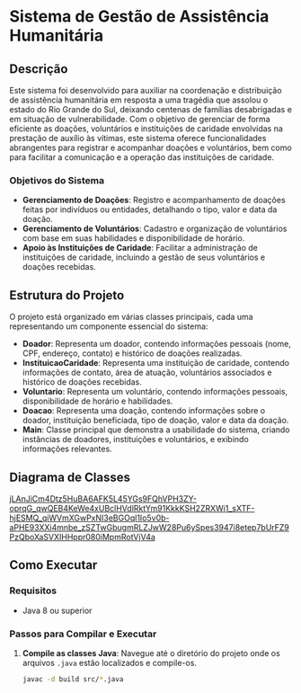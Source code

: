 # Sistema de Gestão de Assistência Humanitária

## Descrição
Este sistema foi desenvolvido para auxiliar na coordenação e distribuição de assistência humanitária em resposta a uma tragédia que assolou o estado do Rio Grande do Sul, deixando centenas de famílias desabrigadas e em situação de vulnerabilidade. Com o objetivo de gerenciar de forma eficiente as doações, voluntários e instituições de caridade envolvidas na prestação de auxílio às vítimas, este sistema oferece funcionalidades abrangentes para registrar e acompanhar doações e voluntários, bem como para facilitar a comunicação e a operação das instituições de caridade.

### Objetivos do Sistema
- **Gerenciamento de Doações**: Registro e acompanhamento de doações feitas por indivíduos ou entidades, detalhando o tipo, valor e data da doação.
- **Gerenciamento de Voluntários**: Cadastro e organização de voluntários com base em suas habilidades e disponibilidade de horário.
- **Apoio às Instituições de Caridade**: Facilitar a administração de instituições de caridade, incluindo a gestão de seus voluntários e doações recebidas.

## Estrutura do Projeto
O projeto está organizado em várias classes principais, cada uma representando um componente essencial do sistema:

- **Doador**: Representa um doador, contendo informações pessoais (nome, CPF, endereço, contato) e histórico de doações realizadas.
- **InstituicaoCaridade**: Representa uma instituição de caridade, contendo informações de contato, área de atuação, voluntários associados e histórico de doações recebidas.
- **Voluntario**: Representa um voluntário, contendo informações pessoais, disponibilidade de horário e habilidades.
- **Doacao**: Representa uma doação, contendo informações sobre o doador, instituição beneficiada, tipo de doação, valor e data da doação.
- **Main**: Classe principal que demonstra a usabilidade do sistema, criando instâncias de doadores, instituições e voluntários, e exibindo informações relevantes.

## Diagrama de Classes
[jLAnJiCm4Dtz5HuBA6AFK5L45YGs9FQhVPH3ZY-oprqG_qwQEB4KeWe4xUBclHVdlRktYm91KkkKSH2ZRXWi1_sXTF-hjESMQ_qiWVmXGwPxNI3eBGOql1Io5v0b-aPHE93XXi4mnbe_zSZTwGbugmRLZJwW28Pu6ySpes3947i8etep7bUrFZ9PzQboXaSVXIHHppr080iMpmRotVjV4a](https://github.com/gusmaoti/SistemadeVoluntariado/assets/128652005/320719c6-8525-443c-bf3a-39754939a64f)

## Como Executar

### Requisitos
- Java 8 ou superior

### Passos para Compilar e Executar

1. **Compile as classes Java**:
   Navegue até o diretório do projeto onde os arquivos `.java` estão localizados e compile-os.
   ```sh
   javac -d build src/*.java
